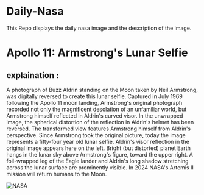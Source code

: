 # Daily-Nasa

This Repo displays the daily nasa image and the description of the image.

<!--NASA-->
# Apollo 11: Armstrong's Lunar Selfie
## explaination :

A photograph of Buzz Aldrin standing on the Moon taken by Neil Armstrong, was digitally reversed to create this lunar selfie. Captured in July 1969 following the Apollo 11 moon landing, Armstrong's original photograph recorded not only the magnificent desolation of an unfamiliar world, but Armstrong himself reflected in Aldrin's curved visor.  In the unwrapped image, the spherical distortion of the reflection in Aldrin's helmet has been reversed.  The transformed view features Armstrong himself from Aldrin's perspective. Since Armstrong took the original picture, today the image represents a fifty-four year old lunar selfie.  Aldrin's visor reflection in the original image appears here on the left. Bright (but distorted) planet Earth hangs in the lunar sky above Armstrong's figure, toward the upper right. A foil-wrapped leg of the Eagle lander and Aldrin's long shadow stretching across the lunar surface are prominently visible.  In 2024 NASA's Artemis II mission will return humans to the Moon.

![NASA](https://apod.nasa.gov/apod/image/2307/AldrinVisorCrop_Apollo11_1080.jpg)
<!--/NASA-->